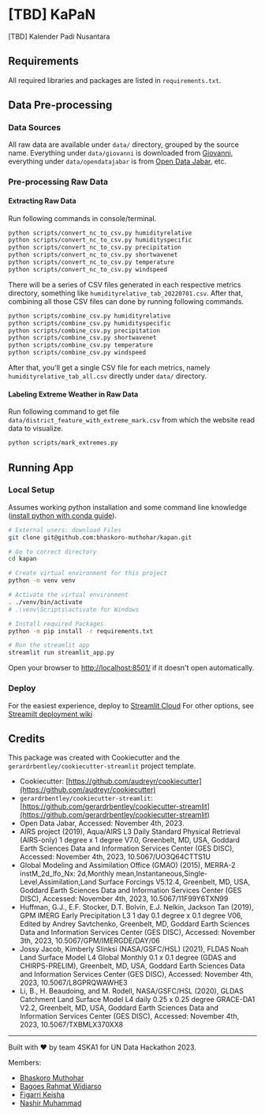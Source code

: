# [TBD] KaPaN

[TBD] Kalender Padi Nusantara

## Requirements
All required libraries and packages are listed in `requirements.txt`.

## Data Pre-processing

### Data Sources
All raw data are available under `data/` directory, grouped by the source name. Everything under `data/giovanni` is downloaded from [Giovanni](https://giovanni.gsfc.nasa.gov/), everything under `data/opendatajabar` is from [Open Data Jabar](https://opendata.jabarprov.go.id/), etc.

### Pre-processing Raw Data

#### Extracting Raw Data
Run following commands in console/terminal.
```sh
python scripts/convert_nc_to_csv.py humidityrelative
python scripts/convert_nc_to_csv.py humidityspecific
python scripts/convert_nc_to_csv.py precipitation
python scripts/convert_nc_to_csv.py shortwavenet
python scripts/convert_nc_to_csv.py temperature
python scripts/convert_nc_to_csv.py windspeed
```

There will be a series of CSV files generated in each respective metrics directory, something like `humidityrelative_tab_20220701.csv`. After that, combining all those CSV files can done by running following commands.
```sh
python scripts/combine_csv.py humidityrelative
python scripts/combine_csv.py humidityspecific
python scripts/combine_csv.py precipitation
python scripts/combine_csv.py shortwavenet
python scripts/combine_csv.py temperature
python scripts/combine_csv.py windspeed
```

After that, you'll get a single CSV file for each metrics, namely `humidityrelative_tab_all.csv` directly under `data/` directory.

#### Labeling Extreme Weather in Raw Data
Run following command to get file `data/district_feature_with_extreme_mark.csv` from which the website read data to visualize.
```sh
python scripts/mark_extremes.py
```

## Running App

### Local Setup

Assumes working python installation and some command line knowledge ([install python with conda guide](https://tech.gerardbentley.com/python/beginner/2022/01/29/install-python.html)).

```sh
# External users: download Files
git clone git@github.com:bhaskoro-muthohar/kapan.git

# Go to correct directory
cd kapan

# Create virtual environment for this project
python -m venv venv

# Activate the virtual environment
. ./venv/bin/activate
# .\venv\Scripts\activate for Windows

# Install required Packages
python -m pip install -r requirements.txt

# Run the streamlit app
streamlit run streamlit_app.py
```

Open your browser to [http://localhost:8501/](http://localhost:8501/) if it doesn't open automatically.

### Deploy

For the easiest experience, deploy to [Streamlit Cloud](https://streamlit.io/cloud)
For other options, see [Streamilt deployment wiki](https://discuss.streamlit.io/t/streamlit-deployment-guide-wiki/5099)

## Credits

This package was created with Cookiecutter and the `gerardrbentley/cookiecutter-streamlit` project template.
- Cookiecutter: [https://github.com/audreyr/cookiecutter](https://github.com/audreyr/cookiecutter)
- `gerardrbentley/cookiecutter-streamlit`: [https://github.com/gerardrbentley/cookiecutter-streamlit](https://github.com/gerardrbentley/cookiecutter-streamlit)
- Open Data Jabar, Accessed: November 4th, 2023.
- AIRS project (2019), Aqua/AIRS L3 Daily Standard Physical Retrieval (AIRS-only) 1 degree x 1 degree V7.0, Greenbelt, MD, USA, Goddard Earth Sciences Data and Information Services Center (GES DISC), Accessed: November 4th, 2023, 10.5067/UO3Q64CTTS1U
- Global Modeling and Assimilation Office (GMAO) (2015), MERRA-2 instM_2d_lfo_Nx: 2d,Monthly mean,Instantaneous,Single-Level,Assimilation,Land Surface Forcings V5.12.4, Greenbelt, MD, USA, Goddard Earth Sciences Data and Information Services Center (GES DISC), Accessed: November 4th, 2023, 10.5067/11F99Y6TXN99
- Huffman, G.J., E.F. Stocker, D.T. Bolvin, E.J. Nelkin, Jackson Tan (2019), GPM IMERG Early Precipitation L3 1 day 0.1 degree x 0.1 degree V06, Edited by Andrey Savtchenko, Greenbelt, MD, Goddard Earth Sciences Data and Information Services Center (GES DISC), Accessed: November 3th, 2023, 10.5067/GPM/IMERGDE/DAY/06
- Jossy Jacob, Kimberly Slinksi (NASA/GSFC/HSL) (2021), FLDAS Noah Land Surface Model L4 Global Monthly 0.1 x 0.1 degree (GDAS and CHIRPS-PRELIM), Greenbelt, MD, USA, Goddard Earth Sciences Data and Information Services Center (GES DISC), Accessed: November 4th, 2023, 10.5067/L8GPRQWAWHE3
- Li, B., H. Beaudoing, and M. Rodell, NASA/GSFC/HSL (2020), GLDAS Catchment Land Surface Model L4 daily 0.25 x 0.25 degree GRACE-DA1 V2.2, Greenbelt, MD, USA, Goddard Earth Sciences Data and Information Services Center (GES DISC), Accessed: November 4th, 2023, 10.5067/TXBMLX370XX8

---

Built with ❤️ by team 4SKA1 for UN Data Hackathon 2023.

Members:
- [Bhaskoro Muthohar](https://github.com/bhaskoro-muthohar)
- [Bagoes Rahmat Widiarso](https://github.com/zeogabrw)
- [Figarri Keisha](https://github.com/kfigarri)
- [Nashir Muhammad](https://github.com/nashr)
